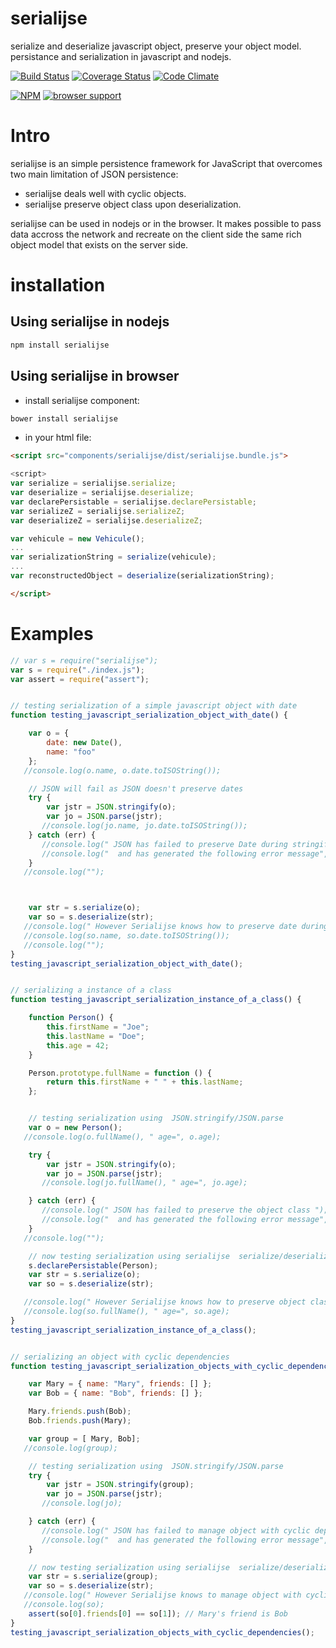 serialijse
==========

serialize and deserialize javascript object, preserve your object model. persistance and serialization in javascript and nodejs.


[![Build Status](https://travis-ci.org/erossignon/serialijse.svg?branch=master)](https://travis-ci.org/erossignon/serialijse)
[![Coverage Status](https://img.shields.io/coveralls/erossignon/serialijse.svg)](https://coveralls.io/r/erossignon/serialijse)
[![Code Climate](https://codeclimate.com/github/erossignon/serialijse.png)](https://codeclimate.com/github/erossignon/serialijse)

[![NPM](https://nodei.co/npm/serialijse.png)](https://nodei.co/npm/serialijse/)
[![browser support](https://ci.testling.com/erossignon/serialijse.png)](https://ci.testling.com/erossignon/serialijse)


Intro
=====

serialijse is an simple persistence framework for JavaScript that overcomes two main limitation of JSON persistence:

- serialijse deals well with cyclic objects.
- serialijse preserve object class upon deserialization.
  
serialijse can be used in nodejs or in the browser. It makes possible to pass data accross the network
and recreate on the client side the same rich object model that exists on the server side.
 
installation
============

Using serialijse in nodejs
--------------------------

````sh
npm install serialijse
````


Using serialijse in browser
----------------------------

* install serialijse component: 
````sh
bower install serialijse
````

* in your html file: 
```html
<script src="components/serialijse/dist/serialijse.bundle.js">

<script>
var serialize = serialijse.serialize;
var deserialize = serialijse.deserialize;
var declarePersistable = serialijse.declarePersistable;
var serializeZ = serialijse.serializeZ;
var deserializeZ = serialijse.deserializeZ;

var vehicule = new Vehicule();
...
var serializationString = serialize(vehicule);
...
var reconstructedObject = deserialize(serializationString);

</script>
```
Examples
========


```javascript   
// var s = require("serialijse");
var s = require("./index.js");
var assert = require("assert");


// testing serialization of a simple javascript object with date
function testing_javascript_serialization_object_with_date() {

    var o = {
        date: new Date(),
        name: "foo"
    };
   //console.log(o.name, o.date.toISOString());

    // JSON will fail as JSON doesn't preserve dates
    try {
        var jstr = JSON.stringify(o);
        var jo = JSON.parse(jstr);
       //console.log(jo.name, jo.date.toISOString());
    } catch (err) {
       //console.log(" JSON has failed to preserve Date during stringify/parse ");
       //console.log("  and has generated the following error message", err.message);
    }
   //console.log("");



    var str = s.serialize(o);
    var so = s.deserialize(str);
   //console.log(" However Serialijse knows how to preserve date during serialization/deserialization :");
   //console.log(so.name, so.date.toISOString());
   //console.log("");
}
testing_javascript_serialization_object_with_date();


// serializing a instance of a class
function testing_javascript_serialization_instance_of_a_class() {

    function Person() {
        this.firstName = "Joe";
        this.lastName = "Doe";
        this.age = 42;
    }

    Person.prototype.fullName = function () {
        return this.firstName + " " + this.lastName;
    };


    // testing serialization using  JSON.stringify/JSON.parse
    var o = new Person();
   //console.log(o.fullName(), " age=", o.age);

    try {
        var jstr = JSON.stringify(o);
        var jo = JSON.parse(jstr);
       //console.log(jo.fullName(), " age=", jo.age);

    } catch (err) {
       //console.log(" JSON has failed to preserve the object class ");
       //console.log("  and has generated the following error message", err.message);
    }
   //console.log("");

    // now testing serialization using serialijse  serialize/deserialize
    s.declarePersistable(Person);
    var str = s.serialize(o);
    var so = s.deserialize(str);

   //console.log(" However Serialijse knows how to preserve object classes serialization/deserialization :");
   //console.log(so.fullName(), " age=", so.age);
}
testing_javascript_serialization_instance_of_a_class();


// serializing an object with cyclic dependencies
function testing_javascript_serialization_objects_with_cyclic_dependencies() {

    var Mary = { name: "Mary", friends: [] };
    var Bob = { name: "Bob", friends: [] };

    Mary.friends.push(Bob);
    Bob.friends.push(Mary);

    var group = [ Mary, Bob];
   //console.log(group);

    // testing serialization using  JSON.stringify/JSON.parse
    try {
        var jstr = JSON.stringify(group);
        var jo = JSON.parse(jstr);
       //console.log(jo);

    } catch (err) {
       //console.log(" JSON has failed to manage object with cyclic deps");
       //console.log("  and has generated the following error message", err.message);
    }

    // now testing serialization using serialijse  serialize/deserialize
    var str = s.serialize(group);
    var so = s.deserialize(str);
   //console.log(" However Serialijse knows to manage object with cyclic deps !");
   //console.log(so);
    assert(so[0].friends[0] == so[1]); // Mary's friend is Bob
}
testing_javascript_serialization_objects_with_cyclic_dependencies();
   
   
```
